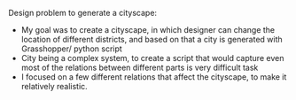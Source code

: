 Design problem to generate a cityscape:

- My goal was to create a cityscape, in which designer can change the location of different districts, and based on that a city is generated with Grasshopper/ python script
- City being a complex system, to create a script that would capture even most of the relations between different parts is very difficult task
- I focused on a few different relations that affect the cityscape, to make it relatively realistic.
